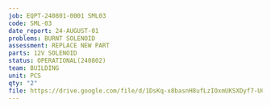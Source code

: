 ```yaml
---
job: EQPT-240801-0001 SML03
code: SML-03
date_report: 24-AUGUST-01
problems: BURNT SOLENOID
assessment: REPLACE NEW PART
parts: 12V SOLENOID
status: OPERATIONAL(240802)
team: BUILDING
unit: PCS
qty: "2"
file: https://drive.google.com/file/d/1DsKq-x8basnH8ufLzIOxmUKSXDyf7-UC/view?usp=sharing
---
```

